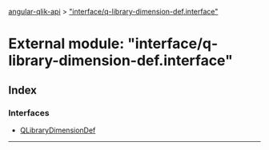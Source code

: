 [angular-qlik-api](../README.md) > ["interface/q-library-dimension-def.interface"](../modules/_interface_q_library_dimension_def_interface_.md)

# External module: "interface/q-library-dimension-def.interface"

## Index

### Interfaces

* [QLibraryDimensionDef](../interfaces/_interface_q_library_dimension_def_interface_.qlibrarydimensiondef.md)

---

